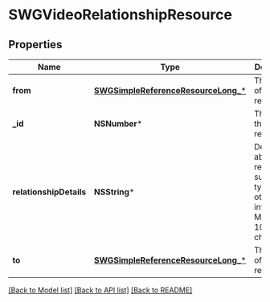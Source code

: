 # SWGVideoRelationshipResource

## Properties
Name | Type | Description | Notes
------------ | ------------- | ------------- | -------------
**from** | [**SWGSimpleReferenceResourceLong_***](SWGSimpleReferenceResourceLong_.md) | The owner of the relationship | [optional] 
**_id** | **NSNumber*** | The id of the relationship | [optional] 
**relationshipDetails** | **NSString*** | Details about the relationship such as type or other information. Max length 10 characters | 
**to** | [**SWGSimpleReferenceResourceLong_***](SWGSimpleReferenceResourceLong_.md) | The target of the relationship. | 

[[Back to Model list]](../README.md#documentation-for-models) [[Back to API list]](../README.md#documentation-for-api-endpoints) [[Back to README]](../README.md)


